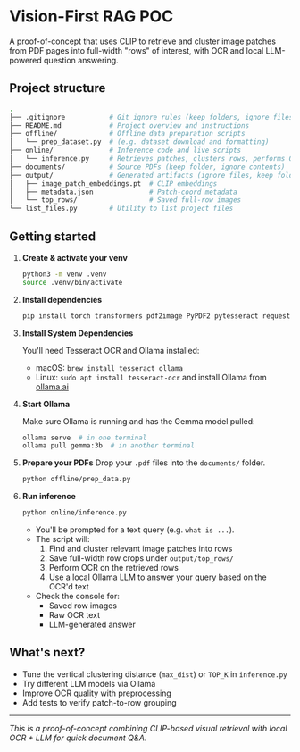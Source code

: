 # Vision-First RAG POC

A proof-of-concept that uses CLIP to retrieve and cluster image patches from PDF pages into full-width "rows" of interest, with OCR and local LLM-powered question answering.

## Project structure

```bash
.
├── .gitignore           # Git ignore rules (keep folders, ignore files inside)
├── README.md            # Project overview and instructions
├── offline/             # Offline data preparation scripts
│   └── prep_dataset.py  # (e.g. dataset download and formatting)
├── online/              # Inference code and live scripts
│   └── inference.py     # Retrieves patches, clusters rows, performs OCR + LLM Q&A
├── documents/           # Source PDFs (keep folder, ignore contents)
├── output/              # Generated artifacts (ignore files, keep folders)
│   ├── image_patch_embeddings.pt  # CLIP embeddings
│   ├── metadata.json              # Patch-coord metadata
│   └── top_rows/                  # Saved full-row images
└── list_files.py        # Utility to list project files
```

## Getting started

1. **Create & activate your venv**  
    ```bash
    python3 -m venv .venv
    source .venv/bin/activate
    ```

2. **Install dependencies**

   ```bash
   pip install torch transformers pdf2image PyPDF2 pytesseract requests
   ```

3. **Install System Dependencies**
   
   You'll need Tesseract OCR and Ollama installed:
   
   - macOS: `brew install tesseract ollama`
   - Linux: `sudo apt install tesseract-ocr` and install Ollama from [ollama.ai](https://ollama.ai)

4. **Start Ollama**
   
   Make sure Ollama is running and has the Gemma model pulled:
   ```bash
   ollama serve  # in one terminal
   ollama pull gemma:3b  # in another terminal
   ```

5. **Prepare your PDFs**
   Drop your `.pdf` files into the `documents/` folder.

   ```bash
   python offline/prep_data.py
   ```

6. **Run inference**

   ```bash
   python online/inference.py
   ```

   * You'll be prompted for a text query (e.g. `what is ...`).
   * The script will:
     1. Find and cluster relevant image patches into rows
     2. Save full-width row crops under `output/top_rows/`
     3. Perform OCR on the retrieved rows
     4. Use a local Ollama LLM to answer your query based on the OCR'd text
   * Check the console for:
     - Saved row images
     - Raw OCR text
     - LLM-generated answer

## What's next?

* Tune the vertical clustering distance (`max_dist`) or `TOP_K` in `inference.py`
* Try different LLM models via Ollama
* Improve OCR quality with preprocessing
* Add tests to verify patch-to-row grouping

---

*This is a proof-of-concept combining CLIP-based visual retrieval with local OCR + LLM for quick document Q&A.*
